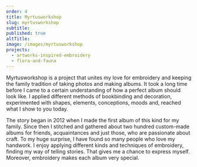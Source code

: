 ```yaml
---
order: 4
title: Myrtusworkshop
slug: myrtusworkshop
subtitle:
published: true
altTitle:
image: /images/myrtusworkshop
projects:
  - artworks-inspired-embroidery
  - flora-and-fauna
---
```


Myrtusworkshop is a project that unites my love for embroidery and keeping the family tradition of taking photos and making albums. It took a long time before I came to a certain understanding of how a perfect album should look like. I applied different methods of bookbinding and decoration, experimented with shapes, elements, conceptions, moods and, reached what I show to you today.

The story began in 2012 when I made the first album of this kind for my family. Since then I stitched and gathered about two hundred custom-made albums for friends, acquaintances and just those, who are passionate about craft. To my huge surprise, I have found so many people who love my handwork. I enjoy applying different kinds and techniques of embroidery, finding my way of telling stories. That gives me a chance to express myself. Moreover, embroidery makes each album very special.

